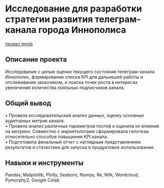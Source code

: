 # Исследование для разработки стратегии развития телеграм-канала города Иннополиса
[проект ipynb](https://github.com/marianella-b/Portfolio/blob/main/Tg_channel_study/Innopolis_tg_study_12.23.ipynb)
## Описание проекта
Исследование с целью оценки текущего состояния телеграм-канала Иннополис,  формирование списка KPI для дальнешей работы  и отслеживания заказчиком, и поиска точек роста в интересах увеличения количества лояльных подписчиков канала.
## Общий вывод
• Провела исследовательский анализ данных, оценку основных аудиторных метрик канала.  
• Провела анализ различных параметров постов и оценила их влияние на метрики. Совместно с маркетологами сформировала гипотезы относительно способов повышения KPI канала.  
• Подготовила финальный отчет с наглядным представлением результатов и статистики для запуска в продуктовое использование.  
## Навыки и инструменты
Pandas, Matplotlib, Plotly, Seaborn, Numpy, Re, Nltk, Wordcloud, Pymorphy2, Google Colab
